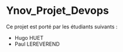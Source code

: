 # Ynov_Projet_Devops

Ce projet est porté par les étudiants suivants :
- Hugo HUET 
- Paul LEREVEREND
